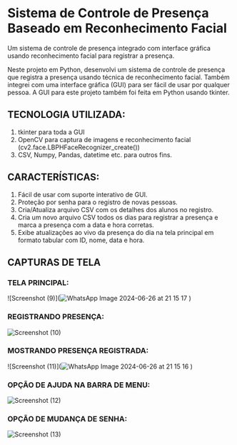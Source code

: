 # Sistema de Controle de Presença Baseado em Reconhecimento Facial
Um sistema de controle de presença integrado com interface gráfica usando reconhecimento facial para registrar a presença.

Neste projeto em Python, desenvolvi um sistema de controle de presença que registra a presença usando técnica de reconhecimento facial. Também integrei com uma interface gráfica (GUI) para ser fácil de usar por qualquer pessoa. A GUI para este projeto também foi feita em Python usando tkinter.

## TECNOLOGIA UTILIZADA:
1) tkinter para toda a GUI
2) OpenCV para captura de imagens e reconhecimento facial (cv2.face.LBPHFaceRecognizer_create())
3) CSV, Numpy, Pandas, datetime etc. para outros fins.

## CARACTERÍSTICAS:
1) Fácil de usar com suporte interativo de GUI.
2) Proteção por senha para o registro de novas pessoas.
3) Cria/Atualiza arquivo CSV com os detalhes dos alunos no registro.
4) Cria um novo arquivo CSV todos os dias para registrar a presença e marca a presença com a data e hora corretas.
5) Exibe atualizações ao vivo da presença do dia na tela principal em formato tabular com ID, nome, data e hora.

## CAPTURAS DE TELA
### TELA PRINCIPAL:
![Screenshot (9)](![WhatsApp Image 2024-06-26 at 21 15 17](https://github.com/EnzoGui18/facial-recognition/assets/81970792/1b70114e-e92a-4acc-8576-176aebe9d03f)
)

### REGISTRANDO PRESENÇA:
![Screenshot (10)](https://user-images.githubusercontent.com/37211676/58502149-97ec2a00-81a3-11e9-9658-8968da396c2e.png)

### MOSTRANDO PRESENÇA REGISTRADA:
![Screenshot (11)](![WhatsApp Image 2024-06-26 at 21 15 16](https://github.com/EnzoGui18/facial-recognition/assets/81970792/c38e29cd-5c0d-407d-ac0d-5a17199a581e)
)

### OPÇÃO DE AJUDA NA BARRA DE MENU:
![Screenshot (12)](https://user-images.githubusercontent.com/37211676/58502152-991d5700-81a3-11e9-861a-9115526010c2.png)

### OPÇÃO DE MUDANÇA DE SENHA:
![Screenshot (13)](https://user-images.githubusercontent.com/37211676/58502146-97539380-81a3-11e9-8536-0c68160ecc55.png)
